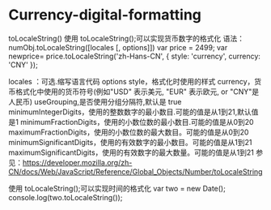 # Currency-digital-formatting
toLocaleString()
使用 toLocaleString();可以实现货币数字的格式化
语法：numObj.toLocaleString([locales [, options]])
var price = 2499;
var newprice= price.toLocaleString('zh-Hans-CN', {
    style: 'currency',
    currency: 'CNY'
});

locales ：可选.缩写语言代码
options
style，格式化时使用的样式
currency，货币格式化中使用的货币符号(例如"USD" 表示美元, "EUR" 表示欧元, or "CNY"是人民币)
useGrouping,是否使用分组分隔符,默认是 true
minimumIntegerDigits，使用的整数数字的最小数目.可能的值是从1到21,默认值是1
minimumFractionDigits，使用的小数位数的最小数目.可能的值是从0到20
maximumFractionDigits，使用的小数位数的最大数目。可能的值是从0到20
minimumSignificantDigits，使用的有效数字的最小数目。可能的值是从1到21
maximumSignificantDigits，使用的有效数字的最大数量。可能的值是从1到21
参见：https://developer.mozilla.org/zh-CN/docs/Web/JavaScript/Reference/Global_Objects/Number/toLocaleString

使用 toLocaleString();可以实现时间的格式化
var two = new Date();
console.log(two.toLocaleString());
        

